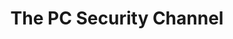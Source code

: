 ---
title: The PC Security Channel
description: The PC Security Channel is your go to place for cybersecurity. We test security products and create some of the best educational content about malware and threat analysis and other infosec topics.
url: https://www.youtube.com/@pcsecuritychannel
image:
    # url: '/assets/images/cafe.png'
    # alt: 'Cafe'
tags: ['youtube']
pubDate: 2023-11-10
draft: false
---